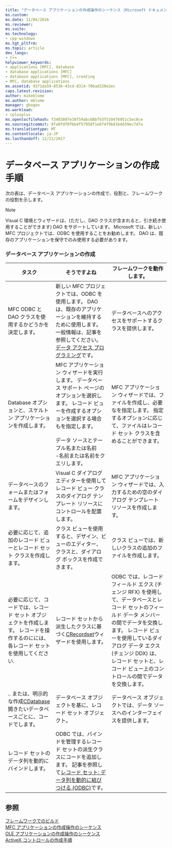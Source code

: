 ```yaml
---
title: "データベース アプリケーションの作成操作のシーケンス |Microsoft ドキュメント"
ms.custom: 
ms.date: 11/04/2016
ms.reviewer: 
ms.suite: 
ms.technology:
- cpp-windows
ms.tgt_pltfrm: 
ms.topic: article
dev_langs:
- C++
helpviewer_keywords:
- applications [MFC], database
- database applications [MFC]
- database applications [MFC], creating
- MFC, database applications
ms.assetid: 9371da59-8536-43cd-8314-706ad320e2ec
caps.latest.revision: 
author: mikeblome
ms.author: mblome
manager: ghogen
ms.workload:
- cplusplus
ms.openlocfilehash: f3403807e38f59abc68bf93f510476951c5ec8ce
ms.sourcegitcommit: 8fa8fdf0fbb4f57950f1e8f4f9b81b4d39ec7d7a
ms.translationtype: MT
ms.contentlocale: ja-JP
ms.lasthandoff: 12/21/2017
---
```

# <a name="sequence-of-operations-for-creating-database-applications"></a>データベース アプリケーションの作成手順
次の表は、データベース アプリケーションの作成で、役割と、フレームワークの役割を示します。  
  
> [!NOTE]
>  Visual C 環境とウィザードは、(ただし、DAO クラスが含まれると、引き続き使用することができます) DAO をサポートしています。 Microsoft では、新しい MFC プロジェクトでは、ODBC を使用することをお勧めします。 DAO は、既存のアプリケーションを保守でのみ使用する必要があります。  
  
### <a name="creating-database-applications"></a>データベース アプリケーションの作成  
  
|タスク|そうですよね|フレームワークを動作します。|  
|----------|------------|------------------------|  
|MFC ODBC と DAO クラスを使用するかどうかを決定します。|新しい MFC プロジェクトでは、ODBC を使用します。 DAO は、既存のアプリケーションを維持するために使用します。 一般情報は、記事を参照してください。[データ アクセス プログラミング](../data/data-access-programming-mfc-atl.md)です。|データベースへのアクセスをサポートするクラスを提供します。|  
|Database オプションと、スケルトン アプリケーションを作成します。|MFC アプリケーション ウィザードを実行します。 データベース サポート ページのオプションを選択します。 レコード ビューを作成するオプションを選択する場合もを指定します。<br /><br /> データ ソースとテーブル名または名前<br />-名前または名前をクエリします。|MFC アプリケーション ウィザードでは、ファイルを作成し、必要なを指定します。 指定するオプションに応じて、ファイルはレコード セット クラスを含めることができます。|  
|データベースのフォームまたはフォームをデザインします。|Visual C ダイアログ エディターを使用してレコード ビュー クラスのダイアログ テンプレート リソースにコントロールを配置します。|MFC アプリケーション ウィザードでは、入力するための空のダイアログ テンプレート リソースを作成します。|  
|必要に応じて、追加のレコード ビューとレコード セット クラスを作成します。|クラス ビューを使用すると、デザイン、ビューのエディター、クラスと、ダイアログ ボックスを作成できます。|クラス ビューでは、新しいクラスの追加のファイルを作成します。|  
|必要に応じて、コードでは、レコード セット オブジェクトを作成します。 レコードを操作するのにには、各レコード セットを使用してください.|レコード セットから派生したクラスに基づく[CRecordset](../mfc/reference/crecordset-class.md)ウィザードを使用します。|ODBC では、レコード フィールド エクス (チェンジ RFX) を使用して、データベースとレコード セットのフィールド データ メンバーの間でデータを交換します。 レコード ビューを使用しているダイアログ データ エクス (チェンジ DDX) は、レコード セットと、レコード ビュー上のコントロールの間でデータを交換します。|  
|.. または、明示的な作成[CDatabase](../mfc/reference/cdatabase-class.md)開きたいデータベースごとに、コードでします。|データベース オブジェクトを基に、レコード セット オブジェクト。|データベース オブジェクトでは、データ ソースへのインターフェイスを提供します。|  
|レコード セットのデータ列を動的にバインドします。|ODBC では、バインドを管理するレコード セットの派生クラスにコードを追加します。 記事を参照して[レコード セット: データ列を動的に結びつける (ODBC)](../data/odbc/recordset-dynamically-binding-data-columns-odbc.md)です。||  
  
## <a name="see-also"></a>参照  
 [フレームワークでのビルド](../mfc/building-on-the-framework.md)   
 [MFC アプリケーションの作成操作のシーケンス](../mfc/sequence-of-operations-for-building-mfc-applications.md)   
 [OLE アプリケーションの作成操作のシーケンス](../mfc/sequence-of-operations-for-creating-ole-applications.md)   
 [ActiveX コントロールの作成手順](../mfc/sequence-of-operations-for-creating-activex-controls.md)
